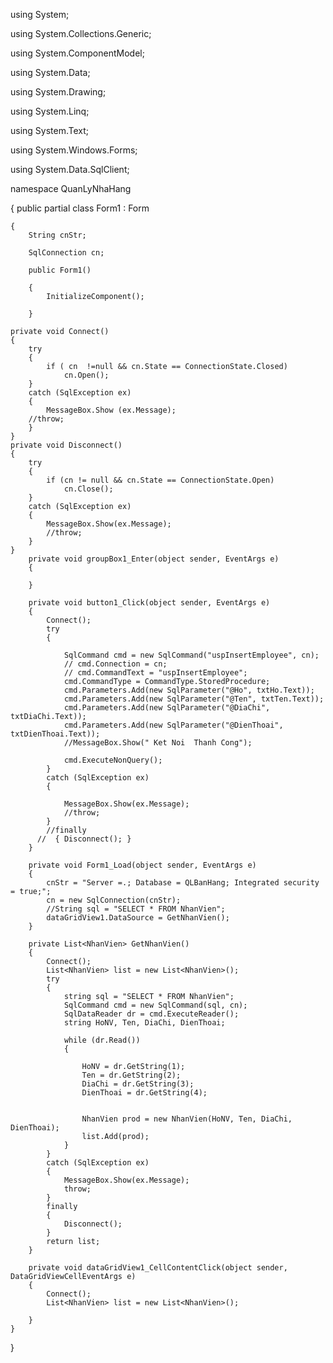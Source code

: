 
using System;

using System.Collections.Generic;

using System.ComponentModel;

using System.Data;

using System.Drawing;

using System.Linq;

using System.Text;

using System.Windows.Forms;

using System.Data.SqlClient;

namespace QuanLyNhaHang

{
    public partial class Form1 : Form
    
    {
        String cnStr;
	
        SqlConnection cn;
	
        public Form1()
	
        {
            InitializeComponent();
            
        }
    
    private void Connect()
    {
        try 
	    {	        
		    if ( cn  !=null && cn.State == ConnectionState.Closed)
                cn.Open();
	    }
	    catch (SqlException ex)
	    {
		    MessageBox.Show (ex.Message);
		//throw;
	    }
    }
    private void Disconnect()
    {
        try
        {
            if (cn != null && cn.State == ConnectionState.Open)
                cn.Close();
        }
        catch (SqlException ex)
        {
            MessageBox.Show(ex.Message);
            //throw;
        }
    }
        private void groupBox1_Enter(object sender, EventArgs e)
        {

        }

        private void button1_Click(object sender, EventArgs e)
        {
            Connect();
            try
            {

                SqlCommand cmd = new SqlCommand("uspInsertEmployee", cn);
                // cmd.Connection = cn;
                // cmd.CommandText = "uspInsertEmployee";
                cmd.CommandType = CommandType.StoredProcedure;
                cmd.Parameters.Add(new SqlParameter("@Ho", txtHo.Text));
                cmd.Parameters.Add(new SqlParameter("@Ten", txtTen.Text));
                cmd.Parameters.Add(new SqlParameter("@DiaChi", txtDiaChi.Text));
                cmd.Parameters.Add(new SqlParameter("@DienThoai", txtDienThoai.Text));
                //MessageBox.Show(" Ket Noi  Thanh Cong");

                cmd.ExecuteNonQuery();
            }
            catch (SqlException ex)
            {
              
                MessageBox.Show(ex.Message);
                //throw;
            }
            //finally
          //  { Disconnect(); }
        }

        private void Form1_Load(object sender, EventArgs e)
        {
            cnStr = "Server =.; Database = QLBanHang; Integrated security = true;";
            cn = new SqlConnection(cnStr);
            //String sql = "SELECT * FROM NhanVien";
            dataGridView1.DataSource = GetNhanVien();
        }

        private List<NhanVien> GetNhanVien()
        {
            Connect();
            List<NhanVien> list = new List<NhanVien>();
            try
            {
                string sql = "SELECT * FROM NhanVien";
                SqlCommand cmd = new SqlCommand(sql, cn);
                SqlDataReader dr = cmd.ExecuteReader();
                string HoNV, Ten, DiaChi, DienThoai;

                while (dr.Read())
                {

                    HoNV = dr.GetString(1);
                    Ten = dr.GetString(2);
                    DiaChi = dr.GetString(3);
                    DienThoai = dr.GetString(4);


                    NhanVien prod = new NhanVien(HoNV, Ten, DiaChi, DienThoai);
                    list.Add(prod);
                }
            }
            catch (SqlException ex)
            {
                MessageBox.Show(ex.Message);
                throw;
            }
            finally
            {
                Disconnect();
            }
            return list;
        }

        private void dataGridView1_CellContentClick(object sender, DataGridViewCellEventArgs e)
        {
            Connect();
            List<NhanVien> list = new List<NhanVien>();

        }
    }
}
